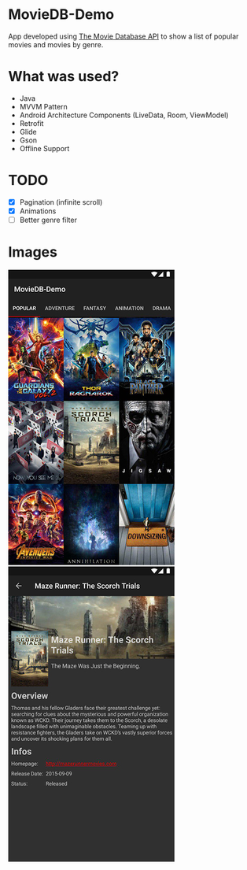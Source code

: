 # MovieDB-Demo
App developed using [The Movie Database API](https://developers.themoviedb.org) to show a list of popular movies and movies by genre.
# What was used?
  - Java
  - MVVM Pattern
  - Android Architecture Components (LiveData, Room, ViewModel)
  - Retrofit
  - Glide
  - Gson
  - Offline Support  
# TODO
  - [X] Pagination (infinite scroll)
  - [X] Animations
  - [ ] Better genre filter 
# Images
![](https://github.com/Tgo1014/MovieDB-Demo/raw/master/screenshots/main.jpg) 
![](https://github.com/Tgo1014/MovieDB-Demo/raw/master/screenshots/details.jpg) 
  
 
